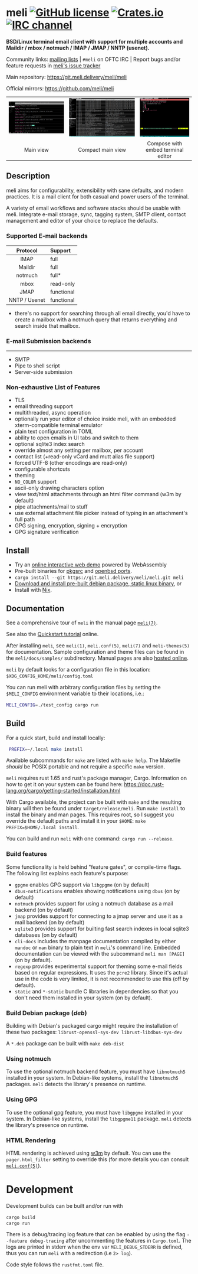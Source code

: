 # meli [![GitHub license](https://img.shields.io/github/license/meli/meli)](https://github.com/meli/meli/blob/master/COPYING) [![Crates.io](https://img.shields.io/crates/v/meli)](https://crates.io/crates/meli) [![IRC channel](https://img.shields.io/badge/irc.oftc.net-%23meli-blue)](ircs://irc.oftc.net:6697/%23meli)

**BSD/Linux terminal email client with support for multiple accounts and Maildir / mbox / notmuch / IMAP / JMAP / NNTP (usenet).**

Community links:
[mailing lists](https://lists.meli.delivery/) | `#meli` on OFTC IRC | Report bugs and/or feature requests in [meli's issue tracker](https://git.meli.delivery/meli/meli/issues "meli gitea issue tracker")

Main repository: <https://git.meli.delivery/meli/meli>

Official mirrors: <https://github.com/meli/meli>

| | | |
:---:|:---:|:---:
![Main view screenshot](./meli/docs/screenshots/main.webp "mail meli view screenshot")  |  ![Compact main view screenshot](./meli/docs/screenshots/compact.webp "compact main view screenshot") | ![Compose with embed terminal editor screenshot](./meli/docs/screenshots/compose.webp "composing view screenshot")
Main view             |  Compact main view | Compose with embed terminal editor

## Description

meli aims for configurability, extensibility with sane defaults, and modern
practices. It is a mail client for both casual and power users of the terminal.

A variety of email workflows and software stacks should be usable with meli.
Integrate e-mail storage, sync, tagging system, SMTP client, contact management
and editor of your choice to replace the defaults.


### Supported E-mail backends

| Protocol     | Support         |
|:------------:|:----------------|
| IMAP         | full            |
| Maildir      | full            |
| notmuch      | full*           |
| mbox         | read-only       |
| JMAP         | functional      |
| NNTP / Usenet| functional      |


* there's no support for searching through all email directly, you'd have to
  create a mailbox with a notmuch query that returns everything and search
  inside that mailbox.

### E-mail Submission backends
--------------------------

- SMTP
- Pipe to shell script
- Server-side submission

### Non-exhaustive List of Features

- TLS
- email threading support
- multithreaded, async operation
- optionally run your editor of choice inside meli, with an embedded
  xterm-compatible terminal emulator
- plain text configuration in TOML
- ability to open emails in UI tabs and switch to them
- optional sqlite3 index search
- override almost any setting per mailbox, per account
- contact list (+read-only vCard and mutt alias file support)
- forced UTF-8 (other encodings are read-only)
- configurable shortcuts
- theming
- `NO_COLOR` support
- ascii-only drawing characters option
- view text/html attachments through an html filter command (w3m by default)
- pipe attachments/mail to stuff
- use external attachment file picker instead of typing in an attachment's full path
- GPG signing, encryption, signing + encryption
- GPG signature verification

## Install
- Try an [online interactive web demo](https://meli.delivery/wasm2.html "online interactive web demo") powered by WebAssembly
- Pre-built binaries for [pkgsrc](https://pkgsrc.se/mail/meli) and [openbsd ports](https://openports.pl/path/mail/meli).
- `cargo install --git https://git.meli.delivery/meli/meli.git meli`
- [Download and install pre-built debian package, static linux binary](https://github.com/meli/meli/releases/ "github releases for meli"), or
- Install with [Nix](https://search.nixos.org/packages?show=meli&query=meli&from=0&size=30&sort=relevance&channel=unstable#disabled "nixos package search results for 'meli'").

## Documentation

See a comprehensive tour of `meli` in the manual page [`meli(7)`](./meli/docs/meli.7).

See also the [Quickstart tutorial](https://meli.delivery/documentation.html#quick-start) online.

After installing `meli`, see `meli(1)`, `meli.conf(5)`, `meli(7)` and `meli-themes(5)` for documentation.
Sample configuration and theme files can be found in the `meli/docs/samples/` subdirectory.
Manual pages are also [hosted online](https://meli.delivery/documentation.html "meli documentation").

`meli` by default looks for a configuration file in this location: `$XDG_CONFIG_HOME/meli/config.toml`

You can run meli with arbitrary configuration files by setting the `$MELI_CONFIG` environment variable to their locations, i.e.:

```sh
MELI_CONFIG=./test_config cargo run
```

## Build
For a quick start, build and install locally:

```sh
 PREFIX=~/.local make install
```

Available subcommands for `make` are listed with `make help`.
The Makefile *should* be POSIX portable and not require a specific `make` version.

`meli` requires rust 1.65 and rust's package manager, Cargo.
Information on how to get it on your system can be found here: <https://doc.rust-lang.org/cargo/getting-started/installation.html>

With Cargo available, the project can be built with `make` and the resulting binary will then be found under `target/release/meli`.
Run `make install` to install the binary and man pages.
This requires root, so I suggest you override the default paths and install it in your `$HOME`: `make PREFIX=$HOME/.local install`.

You can build and run `meli` with one command: `cargo run --release`.

### Build features

Some functionality is held behind "feature gates", or compile-time flags. The following list explains each feature's purpose:

- `gpgme` enables GPG support via `libgpgme` (on by default)
- `dbus-notifications` enables showing notifications using `dbus` (on by default)
- `notmuch` provides support for using a notmuch database as a mail backend (on by default)
- `jmap` provides support for connecting to a jmap server and use it as a mail backend (on by default)
- `sqlite3` provides support for builting fast search indexes in local sqlite3 databases (on by default)
- `cli-docs` includes the manpage documentation compiled by either `mandoc` or `man` binary to plain text in `meli`'s command line. Embedded documentation can be viewed with the subcommand `meli man [PAGE]` (on by default).
- `regexp` provides experimental support for theming some e-mail fields based
  on regular expressions.
  It uses the `pcre2` library.
  Since it's actual use in the code is very limited, it is not recommended to use this (off by default).
- `static` and `*-static` bundle C libraries in dependencies so that you don't need them installed in your system (on by default).

### Build Debian package (*deb*)

Building with Debian's packaged cargo might require the installation of these two packages: `librust-openssl-sys-dev librust-libdbus-sys-dev`

A `*.deb` package can be built with `make deb-dist`

### Using notmuch

To use the optional notmuch backend feature, you must have `libnotmuch5` installed in your system.
In Debian-like systems, install the `libnotmuch5` packages.
`meli` detects the library's presence on runtime.

### Using GPG

To use the optional gpg feature, you must have `libgpgme` installed in your system.
In Debian-like systems, install the `libgpgme11` package.
`meli` detects the library's presence on runtime.

### HTML Rendering

HTML rendering is achieved using [w3m](https://github.com/tats/w3m) by default.
You can use the `pager.html_filter` setting to override this (for more details you can consult [`meli.conf(5)`](./meli/docs/meli.conf.5)).

# Development

Development builds can be built and/or run with

```
cargo build
cargo run
```

There is a debug/tracing log feature that can be enabled by using the flag `--feature debug-tracing` after uncommenting the features in `Cargo.toml`.
The logs are printed in stderr when the env var `MELI_DEBUG_STDERR` is defined, thus you can run `meli` with a redirection (i.e `2> log`).

Code style follows the `rustfmt.toml` file.
